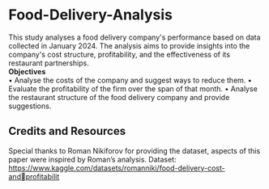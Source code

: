 # Food-Delivery-Analysis

This study analyses a food delivery company's performance based on data collected 
in January 2024. The analysis aims to provide insights into the company's cost 
structure, profitability, and the effectiveness of its restaurant partnerships.
</br>
**Objectives**</br>
• Analyse the costs of the company and suggest ways to reduce them.
• Evaluate the profitability of the firm over the span of that month.
• Analyse the restaurant structure of the food delivery company and provide suggestions.

## Credits and Resources
Special thanks to Roman Nikiforov for providing the dataset, aspects of this paper 
were inspired by Roman’s analysis.
Dataset: https://www.kaggle.com/datasets/romanniki/food-delivery-cost-andprofitabilit
